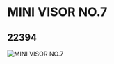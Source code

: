 # MINI VISOR NO.7
## 22394
![MINI VISOR NO.7](https://lc-www-live-s.legocdn.com/media/bricks/5/2/6127158.jpg)